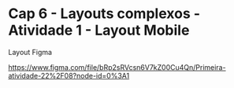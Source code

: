 # Cap 6 - Layouts complexos - Atividade 1 - Layout Mobile

Layout Figma

https://www.figma.com/file/bRp2sRVcsn6V7kZ00Cu4Qn/Primeira-atividade-22%2F08?node-id=0%3A1
